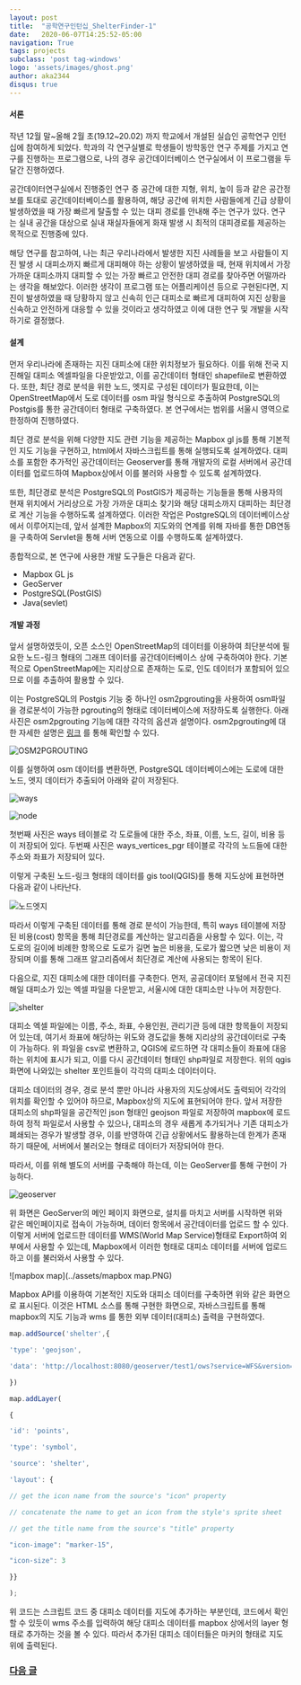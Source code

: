 ```yaml
---
layout: post
title:  "공학연구인턴십_ShelterFinder-1"
date:   2020-06-07T14:25:52-05:00
navigation: True
tags: projects
subclass: 'post tag-windows'
logo: 'assets/images/ghost.png'
author: aka2344
disqus: true
---
```


#### 서론

작년 12월 말~올해 2월 초(19.12~20.02) 까지 학교에서 개설된 실습인 공학연구 인턴십에 참여하게 되었다. 학과의 각 연구실별로 학생들이 방학동안 연구 주제를 가지고 연구를 진행하는 프로그램으로, 나의 경우 공간데이터베이스 연구실에서 이 프로그램을 두 달간 진행하였다.

공간데이터연구실에서 진행중인 연구 중 공간에 대한 지형, 위치, 높이 등과 같은 공간정보를 토대로 공간데이터베이스를 활용하여, 해당 공간에 위치한 사람들에게 긴급 상황이 발생하였을 때 가장 빠르게 탈출할 수 있는 대피 경로를 안내해 주는 연구가 있다. 연구는 실내 공간을 대상으로 실내 재실자들에게 화재 발생 시 최적의 대피경로를 제공하는 목적으로 진행중에 있다. 

해당 연구를 참고하여, 나는 최근 우리나라에서 발생한 지진 사례들을 보고 사람들이 지진 발생 시 대피소까지 빠르게 대피해야 하는 상황이 발생하였을 때, 현재 위치에서 가장 가까운 대피소까지 대피할 수 있는 가장 빠르고 안전한 대피 경로를 찾아주면 어떨까라는 생각을 해보았다. 이러한 생각이 프로그램 또는 어플리케이션 등으로 구현된다면, 지진이 발생하였을 때 당황하지 않고 신속히 인근 대피소로 빠르게 대피하여 지진 상황을 신속하고 안전하게 대응할 수 있을 것이라고 생각하였고 이에 대한 연구 및 개발을 시작하기로 결정했다.



#### 설계

먼저 우리나라에 존재하는 지진 대피소에 대한 위치정보가 필요하다. 이를 위해 전국 지진해일 대피소 엑셀파일을 다운받았고, 이를 공간데이터 형태인 shapefile로 변환하였다. 또한, 최단 경로 분석을 위한 노드, 엣지로 구성된 데이터가 필요한데, 이는 OpenStreetMap에서 도로 데이터를 osm 파일 형식으로 추출하여 PostgreSQL의 Postgis를 통한 공간데이터 형태로 구축하였다. 본 연구에서는 범위를 서울시 영역으로 한정하여 진행하였다.

최단 경로 분석을 위해 다양한 지도 관련 기능을 제공하는 Mapbox gl js를 통해 기본적인 지도 기능을 구현하고,  html에서 자바스크립트를 통해 실행되도록 설계하였다. 대피소를 포함한 추가적인 공간데이터는 Geoserver를 통해 개발자의 로컬 서버에서 공간데이터를 업로드하여 Mapbox상에서 이를 불러와 사용할 수 있도록 설계하였다.

 또한, 최단경로 분석은 PostgreSQL의 PostGIS가 제공하는 기능들을 통해 사용자의 현재 위치에서 거리상으로 가장 가까운 대피소 찾기와 해당 대피소까지 대피하는 최단경로 계산 기능을 수행하도록 설계하였다. 이러한 작업은 PostgreSQL의 데이터베이스상에서 이루어지는데, 앞서 설계한 Mapbox의 지도와의 연계를 위해 자바를 통한 DB연동을 구축하여 Servlet을 통해 서버 연동으로 이를 수행하도록 설계하였다.

종합적으로, 본 연구에 사용한 개발 도구들은 다음과 같다.

- Mapbox GL js
- GeoServer
- PostgreSQL(PostGIS)
- Java(sevlet)



#### 개발 과정

앞서 설명하였듯이, 오픈 소스인 OpenStreetMap의 데이터를 이용하여 최단분석에 필요한 노드-링크 형태의 그래프 데이터를 공간데이터베이스 상에 구축하여야 한다. 기본적으로 OpenStreetMap에는 지리상으로 존재하는 도로, 인도 데이터가 포함되어 있으므로 이를 추출하여 활용할 수 있다.

이는 PostgreSQL의 Postgis 기능 중 하나인 osm2pgrouting을 사용하여 osm파일을 경로분석이 가능한 pgrouting의 형태로 데이터베이스에 저장하도록 실행한다. 아래 사진은 osm2pgrouting 기능에 대한 각각의 옵션과 설명이다. osm2pgrouting에 대한 자세한 설명은 [링크](https://github.com/pgRouting/osm2pgrouting/wiki/Documentation-for-osm2pgrouting-v2.2) 를 통해 확인할 수 있다.

![OSM2PGROUTING](../assets/OSM2PGROUTING.PNG)

이를 실행하여 osm 데이터를 변환하면, PostgreSQL 데이터베이스에는 도로에 대한 노드, 엣지 데이터가 추출되어 아래와 같이 저장된다. 

![ways](../assets/ways.jpg)

![node](../assets/node.jpg)

첫번째 사진은 ways 테이블로 각 도로들에 대한 주소, 좌표, 이름, 노드, 길이,  비용 등이 저장되어 있다. 두번째 사진은 ways_vertices_pgr 테이블로 각각의 노드들에 대한 주소와 좌표가 저장되어 있다.

이렇게 구축된 노드-링크 형태의 데이터를 gis tool(QGIS)를 통해 지도상에 표현하면 다음과 같이 나타난다.

![노드엣지](../assets/nodeedge.jpg)

따라서 이렇게 구축된 데이터를 통해 경로 분석이 가능한데, 특히 ways 테이블에 저장된 비용(cost) 항목을 통해 최단경로를 계산하는 알고리즘을 사용할 수 있다. 이는, 각 도로의 길이에 비례한 항목으로 도로가 길면 높은 비용을, 도로가 짧으면 낮은 비용이 저장되며 이를 통해 그래프 알고리즘에서 최단경로 계산에 사용되는 항목이 된다.



다음으로, 지진 대피소에 대한 데이터를 구축한다.  먼저, 공공데이터 포털에서 전국 지진해일 대피소가 있는 엑셀 파일을 다운받고, 서울시에 대한 대피소만 나누어 저장한다. 

![shelter](../assets/shelter.PNG)

대피소 엑셀 파일에는 이름, 주소, 좌표, 수용인원, 관리기관 등에 대한 항목들이 저장되어 있는데, 여기서 좌표에 해당하는 위도와 경도값을 통해 지리상의 공간데이터로 구축이 가능하다. 위 파일을 csv로 변환하고, QGIS에 로드하면 각 대피소들이 좌표에 대응하는 위치에 표시가 되고, 이를 다시 공간데이터 형태인 shp파일로 저장한다. 위의 qgis 화면에 나와있는 shelter 포인트들이 각각의 대피소 데이터이다. 

대피소 데이터의 경우, 경로 분석 뿐만 아니라 사용자의 지도상에서도 출력되어 각각의 위치를 확인할 수 있어야 하므로, Mapbox상의 지도에 표현되어야 한다. 앞서 저장한 대피소의 shp파일을 공간적인 json 형태인 geojson 파일로 저장하여 mapbox에 로드하여 정적 파일로서 사용할 수 있으나, 대피소의 경우 새롭게 추가되거나 기존 대피소가 폐쇄되는 경우가 발생할 경우, 이를 반영하여 긴급 상황에서도 활용하는데 한계가 존재하기 때문에, 서버에서 불러오는 형태로 데이터가 저장되어야 한다.

따라서, 이를 위해 별도의 서버를 구축해야 하는데, 이는 GeoServer를 통해 구현이 가능하다.

![geoserver](../assets/geoserver.PNG)

위 화면은 GeoServer의 메인 페이지 화면으로, 설치를 마치고 서버를 시작하면 위와 같은 메인페이지로 접속이 가능하며, 데이터 항목에서 공간데이터를 업로드 할 수 있다. 이렇게 서버에 업로드한 데이터를 WMS(World Map Service)형태로 Export하여 외부에서 사용할 수 있는데, Mapbox에서 이러한 형태로 대피소 데이터를 서버에 업로드하고 이를 불러와서 사용할 수 있다.

![mapbox map](../assets/mapbox map.PNG)

Mapbox API를 이용하여 기본적인 지도와 대피소 데이터를 구축하면 위와 같은 화면으로 표시된다. 이것은 HTML 소스를 통해 구현한 화면으로, 자바스크립트를 통해 mapbox의 지도 기능과 wms 를 통한 외부 데이터(대피소) 출력을 구현하였다.

```javascript
map.addSource('shelter',{

'type': 'geojson',

'data': 'http://localhost:8080/geoserver/test1/ows?service=WFS&version=1.0.0&request=GetFeature&typeName=test1:shel_seoul&maxFeatures=3000&outputFormat=application/json'

})

map.addLayer(

{

'id': 'points',

'type': 'symbol',

'source': 'shelter',

'layout': {

// get the icon name from the source's "icon" property

// concatenate the name to get an icon from the style's sprite sheet

// get the title name from the source's "title" property

"icon-image": "marker-15",

"icon-size": 3

}} 

);
```



위 코드는 스크립트 코드 중 대피소 데이터를 지도에 추가하는 부분인데, 코드에서 확인할 수 있듯이 wms 주소를 입력하여 해당 대피소 데이터를 mapbox 상에서의 layer 형태로 추가하는 것을 볼 수 있다. 따라서 추가된 대피소 데이터들은 마커의 형태로 지도 위에 출력된다.	



### [다음 글](https://aka2344.github.io/studyproj2)